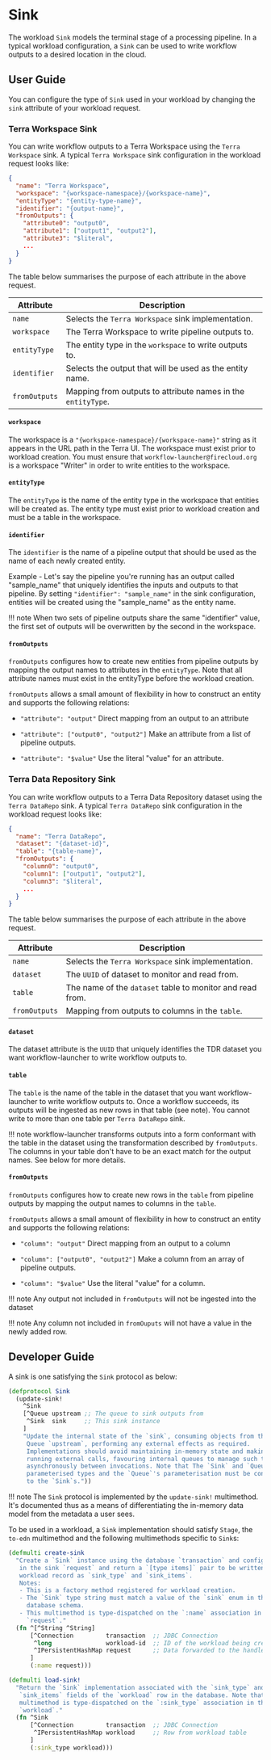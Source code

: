 # Sink

The workload `Sink` models the terminal stage
of a processing pipeline.
In a typical workload configuration,
a `Sink` can be used to write workflow outputs
to a desired location in the cloud.

## User Guide
You can configure the type of `Sink` used in your workload by changing the
`sink` attribute of your workload request.

### Terra Workspace Sink
You can write workflow outputs to a Terra Workspace using the `Terra Workspace`
sink. A typical `Terra Workspace` sink configuration in the workload request
looks like:
```json
{
  "name": "Terra Workspace",
  "workspace": "{workspace-namespace}/{workspace-name}",
  "entityType": "{entity-type-name}",
  "identifier": "{output-name}",
  "fromOutputs": {
    "attribute0": "output0",
    "attribute1": ["output1", "output2"],
    "attribute3": "$literal",
    ...
  }
}
```
The table below summarises the purpose of each attribute in the above request.

| Attribute     | Description                                                  |
|---------------|--------------------------------------------------------------|
| `name`        | Selects the `Terra Workspace` sink implementation.           |
| `workspace`   | The Terra Workspace to write pipeline outputs to.            |
| `entityType`  | The entity type in the `workspace` to write outputs to.      |
| `identifier`  | Selects the output that will be used as the entity name.     |
| `fromOutputs` | Mapping from outputs to attribute names in the `entityType`. |

#### `workspace`
The workspace is a `"{workspace-namespace}/{workspace-name}"` string as it
appears in the URL path in the Terra UI. The workspace must exist prior to
workload creation. You must ensure that `workflow-launcher@firecloud.org` is
a workspace "Writer" in order to write entities to the workspace.

#### `entityType`
The `entityType` is the name of the entity type in the workspace that entities
will be created as. The entity type must exist prior to workload creation and
must be a table in the workspace.

#### `identifier`

The `identifier` is the name of a pipeline output
that should be used as the name of each newly created entity.

Example - Let's say the pipeline you're running has an output called
"sample_name" that uniquely identifies the inputs and outputs to that pipeline.
By setting `"identifier": "sample_name"` in the sink configuration, entities
will be created using the "sample_name" as the entity name.

!!! note
    When two sets of pipeline outputs share the same "identifier" value,
    the first set of outputs will be overwritten by the second in the workspace.

#### `fromOutputs`

`fromOutputs` configures how to create new entities from pipeline outputs
by mapping the output names to attributes in the `entityType`.
Note that all attribute names must exist
in the entityType before the workload  creation.

`fromOutputs` allows a small amount of flexibility in how to construct an entity
and supports the following relations:

- `"attribute": "output"`
  Direct mapping from an output to an attribute

- `"attribute": ["output0", "output2"]`
  Make an attribute from a list of pipeline outputs.

- `"attribute": "$value"`
  Use the literal "value" for an attribute.

### Terra Data Repository Sink
You can write workflow outputs to a Terra Data Repository dataset using the
`Terra DataRepo` sink. A typical `Terra DataRepo` sink configuration in the
workload request looks like:
```json
{
  "name": "Terra DataRepo",
  "dataset": "{dataset-id}",
  "table": "{table-name}",
  "fromOutputs": {
    "column0": "output0",
    "column1": ["output1", "output2"],
    "column3": "$literal",
    ...
  }
}
```
The table below summarises the purpose of each attribute in the above request.

| Attribute     | Description                                                  |
|---------------|--------------------------------------------------------------|
| `name`        | Selects the `Terra Workspace` sink implementation.           |
| `dataset`     | The `UUID` of dataset to monitor and read from.              |
| `table`       | The name of the `dataset` table to monitor and read from.    |
| `fromOutputs` | Mapping from outputs to columns in the `table`.              |

#### `dataset`
The dataset attribute is the `UUID` that uniquely identifies the TDR dataset you
want workflow-launcher to write workflow outputs to.

#### `table`

The `table` is the name of the table in the dataset
that you want workflow-launcher
to write workflow outputs to.
Once a workflow succeeds,
its outputs will be ingested
as new rows in that table (see note).
You cannot write to more than one table per `Terra DataRepo` sink.

!!! note
    workflow-launcher transforms outputs into a form conformant with the table
    in the dataset using the transformation described by `fromOutputs`. The
    columns in your table don't have to be an exact match for the output names.
    See below for more details.

#### `fromOutputs`
`fromOutputs` configures how to create new rows in the `table` from pipeline
outputs by mapping the output names to columns in the `table`.

`fromOutputs` allows a small amount of flexibility in how to construct an entity
and supports the following relations:

- `"column": "output"`
  Direct mapping from an output to a column

- `"column": ["output0", "output2"]`
  Make a column from an array of pipeline outputs.

- `"column": "$value"`
  Use the literal "value" for a column.

!!! note
    Any output not included in `fromOutputs` will not be ingested into the
    dataset

!!! note
    Any column not included in `fromOuputs` will not have a value in the newly
    added row.

## Developer Guide
A sink is one satisfying the `Sink` protocol as below:
```clojure
(defprotocol Sink
  (update-sink!
    ^Sink
    [^Queue upstream ;; The queue to sink outputs from
     ^Sink  sink     ;; This sink instance
    ]
    "Update the internal state of the `sink`, consuming objects from the
     Queue `upstream`, performing any external effects as required.
     Implementations should avoid maintaining in-memory state and making long-
     running external calls, favouring internal queues to manage such tasks
     asynchronously between invocations. Note that The `Sink` and `Queue` are
     parameterised types and the `Queue`'s parameterisation must be convertible
     to the `Sink`s."))
```

!!! note
    The `Sink` protocol is implemented by the `update-sink!` multimethod.
    It's documented thus as a means of differentiating the in-memory data model
    from the metadata a user sees.

To be used in a workload,
a `Sink` implementation should satisfy `Stage`,
the `to-edn` multimethod
and the following multimethods specific to `Sink`s:

```clojure
(defmulti create-sink
  "Create a `Sink` instance using the database `transaction` and configuration
   in the sink `request` and return a `[type items]` pair to be written to a
   workload record as `sink_type` and `sink_items`.
   Notes:
   - This is a factory method registered for workload creation.
   - The `Sink` type string must match a value of the `sink` enum in the
     database schema.
   - This multimethod is type-dispatched on the `:name` association in the
     `request`."
  (fn ^[^String ^String]
      [^Connection         transaction  ;; JDBC Connection
       ^long               workload-id  ;; ID of the workload being created
       ^IPersistentHashMap request      ;; Data forwarded to the handler
      ]
      (:name request)))

(defmulti load-sink!
  "Return the `Sink` implementation associated with the `sink_type` and
   `sink_items` fields of the `workload` row in the database. Note that this
   multimethod is type-dispatched on the `:sink_type` association in the
   `workload`."
  (fn ^Sink
      [^Connection         transaction  ;; JDBC Connection
       ^IPersistentHashMap workload     ;; Row from workload table
      ]
      (:sink_type workload)))
```
